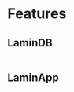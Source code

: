 # Features

## LaminDB

```{include} features-lamindb.md

```

## LaminApp

```{include} features-laminapp.md

```
